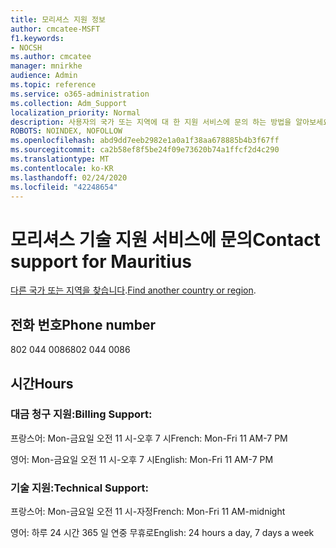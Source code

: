 ```yaml
---
title: 모리셔스 지원 정보
author: cmcatee-MSFT
f1.keywords:
- NOCSH
ms.author: cmcatee
manager: mnirkhe
audience: Admin
ms.topic: reference
ms.service: o365-administration
ms.collection: Adm_Support
localization_priority: Normal
description: 사용자의 국가 또는 지역에 대 한 지원 서비스에 문의 하는 방법을 알아보세요.
ROBOTS: NOINDEX, NOFOLLOW
ms.openlocfilehash: abd9dd7eeb2982e1a0a1f38aa678885b4b3f67ff
ms.sourcegitcommit: ca2b58ef8f5be24f09e73620b74a1ffcf2d4c290
ms.translationtype: MT
ms.contentlocale: ko-KR
ms.lasthandoff: 02/24/2020
ms.locfileid: "42248654"
---
```

# <a name="contact-support-for-mauritius"></a><span data-ttu-id="724db-103">모리셔스 기술 지원 서비스에 문의</span><span class="sxs-lookup"><span data-stu-id="724db-103">Contact support for Mauritius</span></span>

<span data-ttu-id="724db-104">[다른 국가 또는 지역을 찾습니다](../contact-support-for-business-products.md).</span><span class="sxs-lookup"><span data-stu-id="724db-104">[Find another country or region](../contact-support-for-business-products.md).</span></span>

## <a name="phone-number"></a><span data-ttu-id="724db-105">전화 번호</span><span class="sxs-lookup"><span data-stu-id="724db-105">Phone number</span></span>
<span data-ttu-id="724db-106">802 044 0086</span><span class="sxs-lookup"><span data-stu-id="724db-106">802 044 0086</span></span>

## <a name="hours"></a><span data-ttu-id="724db-107">시간</span><span class="sxs-lookup"><span data-stu-id="724db-107">Hours</span></span>
### <a name="billing-support"></a><span data-ttu-id="724db-108">대금 청구 지원:</span><span class="sxs-lookup"><span data-stu-id="724db-108">Billing Support:</span></span>

<span data-ttu-id="724db-109">프랑스어: Mon-금요일 오전 11 시-오후 7 시</span><span class="sxs-lookup"><span data-stu-id="724db-109">French: Mon-Fri 11 AM-7 PM</span></span>

<span data-ttu-id="724db-110">영어: Mon-금요일 오전 11 시-오후 7 시</span><span class="sxs-lookup"><span data-stu-id="724db-110">English: Mon-Fri 11 AM-7 PM</span></span>

### <a name="technical-support"></a><span data-ttu-id="724db-111">기술 지원:</span><span class="sxs-lookup"><span data-stu-id="724db-111">Technical Support:</span></span>

<span data-ttu-id="724db-112">프랑스어: Mon-금요일 오전 11 시-자정</span><span class="sxs-lookup"><span data-stu-id="724db-112">French: Mon-Fri 11 AM-midnight</span></span>

<span data-ttu-id="724db-113">영어: 하루 24 시간 365 일 연중 무휴로</span><span class="sxs-lookup"><span data-stu-id="724db-113">English: 24 hours a day, 7 days a week</span></span>